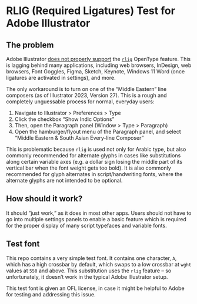 # RLIG (Required Ligatures) Test for Adobe Illustrator

## The problem

Adobe Illustrator [does not properly support](https://illustrator.uservoice.com/forums/333657-illustrator-desktop-feature-requests/suggestions/33434134-opentype-ligature-features-ccmp-and-rlig-do-not-wo) the [`rlig`](https://learn.microsoft.com/en-us/typography/opentype/spec/features_pt#tag-rlig) OpenType feature. This is lagging behind many applications, including web browsers, InDesign, web browsers, Font Goggles, Figma, Sketch, Keynote, Windows 11 Word (once ligatures are activated in settings), and more.

The only workaround is to turn on one of the “Middle Eastern” line composers (as of Illustrator 2023, Version 27). This is a rough and completely unguessable process for normal, everyday users:

1. Navigate to Illustrator > Preferences > Type
2. Click the checkbox “Show Indic Options”
3. Then, open the Paragraph panel (Window > Type > Paragraph)
4. Open the hamburger/flyout menu of the Paragraph panel, and select “Middle Eastern & South Asian Every-line Composer”

This is problematic because `rlig` is used not only for Arabic type, but also commonly recommended for alternate glyphs in cases like substitutions along certain variable axes (e.g. a dollar sign losing the middle part of its vertical bar when the font weight gets too bold). It is also commonly recommended for glyph alternates in script/handwriting fonts, where the alternate glyphs are not intended to be optional.

## How should it work?

It should ”just work,” as it does in most other apps. Users should not have to go into multiple settings panels to enable a basic feature which is required for the proper display of many script typefaces and variable fonts.

## Test font

This repo contains a very simple test font. It contains one character, `A`, which has a high crossbar by default, which swaps to a low crossbar at `wght` values at `550` and above. This substitution uses the `rlig` feature – so unfortunately, it doesn’t work in the typical Adobe Illustrator setup.

This test font is given an OFL license, in case it might be helpful to Adobe for testing and addressing this issue.
